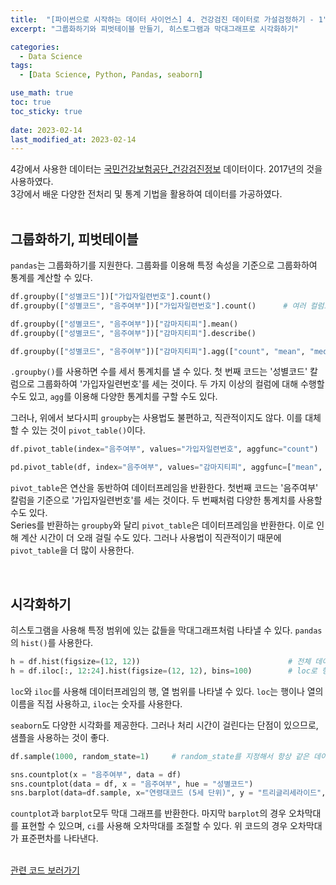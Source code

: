 ```yaml
---
title:  "[파이썬으로 시작하는 데이터 사이언스] 4. 건강검진 데이터로 가설검정하기 - 1"
excerpt: "그룹화하기와 피벗테이블 만들기, 히스토그램과 막대그래프로 시각화하기"

categories:
  - Data Science
tags:
  - [Data Science, Python, Pandas, seaborn]

use_math: true
toc: true
toc_sticky: true
 
date: 2023-02-14
last_modified_at: 2023-02-14
---
```


4강에서 사용한 데이터는 [국민건강보험공단_건강검진정보](https://www.data.go.kr/data/15007122/fileData.do#/layer_data_infomation) 데이터이다. 2017년의 것을 사용하였다.     
3강에서 배운 다양한 전처리 및 통계 기법을 활용하여 데이터를 가공하였다.     
<br/>

## 그룹화하기, 피벗테이블
`pandas`는 그룹화하기를 지원한다. 그룹화를 이용해 특정 속성을 기준으로 그룹화하여 통계를 계산할 수 있다.
```python
df.groupby(["성별코드"])["가입자일련번호"].count()                  
df.groupby(["성별코드", "음주여부"])["가입자일련번호"].count()      # 여러 컬럼으로 그룹화

df.groupby(["성별코드", "음주여부"])["감마지티피"].mean()           
df.groupby(["성별코드", "음주여부"])["감마지티피"].describe()

df.groupby(["성별코드", "음주여부"])["감마지티피"].agg(["count", "mean", "median"])
```
`.groupby()`를 사용하면 수를 세서 통계치를 낼 수 있다. 첫 번째 코드는 '성별코드' 칼럼으로 그룹화하여 '가입자일련번호'를 세는 것이다. 두 가지 이상의 컬럼에 대해 수행할 수도 있고, `agg`를 이용해 다양한 통계치를 구할 수도 있다.

그러나, 위에서 보다시피 `groupby`는 사용법도 불편하고, 직관적이지도 않다. 이를 대체할 수 있는 것이 `pivot_table()`이다.
```python
df.pivot_table(index="음주여부", values="가입자일련번호", aggfunc="count")        

pd.pivot_table(df, index="음주여부", values="감마지티피", aggfunc=["mean", "median"])   # aggfunc에 여러 개의 통계치 사용
```
`pivot_table`은 연산을 동반하여 데이터프레임을 반환한다. 첫번째 코드는 '음주여부' 칼럼을 기준으로 '가입자일련번호'를 세는 것이다. 두 번째처럼 다양한 통계치를 사용할 수도 있다.     
Series를 반환하는 `groupby`와 달리 `pivot_table`은 데이터프레임을 반환한다. 이로 인해 계산 시간이 더 오래 걸릴 수도 있다. 그러나 사용법이 직관적이기 때문에 `pivot_table`을 더 많이 사용한다.

<br/>

## 시각화하기
히스토그램을 사용해 특정 범위에 있는 값들을 막대그래프처럼 나타낼 수 있다. `pandas`의 `hist()`를 사용한다.
```python
h = df.hist(figsize=(12, 12))                                 # 전체 데이터에 대한 히스토그램
h = df.iloc[:, 12:24].hist(figsize=(12, 12), bins=100)        # loc로 행과 열을 슬라이싱, iloc는 숫자로 슬라이싱 가능, bin으로 막대 개수 조절 가능
```
`loc`와 `iloc`를 사용해 데이터프레임의 행, 열 범위를 나타낼 수 있다. `loc`는 행이나 열의 이름을 직접 사용하고, `iloc`는 숫자를 사용한다.

`seaborn`도 다양한 시각화를 제공한다. 그러나 처리 시간이 걸린다는 단점이 있으므로, 샘플을 사용하는 것이 좋다.

```python
df.sample(1000, random_state=1)     # random_state를 지정해서 항상 같은 데이터 추출

sns.countplot(x = "음주여부", data = df)
sns.countplot(data = df, x = "음주여부", hue = "성별코드")
sns.barplot(data=df.sample, x="연령대코드 (5세 단위)", y = "트리글리세라이드", hue="음주여부", ci = "sd")
```
`countplot`과 `barplot`모두 막대 그래프를 반환한다. 마지막 `barplot`의 경우 오차막대를 표현할 수 있으며, `ci`를 사용해 오차막대를 조절할 수 있다. 위 코드의 경우 오차막대가 표준편차를 나타낸다.  
<br/>

[관련 코드 보러가기](https://github.com/Hyun3246/Code-Warehouse/tree/main/%ED%8C%8C%EC%9D%B4%EC%8D%AC%EC%9C%BC%EB%A1%9C%20%EC%8B%9C%EC%9E%91%ED%95%98%EB%8A%94%20%EB%8D%B0%EC%9D%B4%ED%84%B0%20%EC%82%AC%EC%9D%B4%EC%96%B8%EC%8A%A4)   
